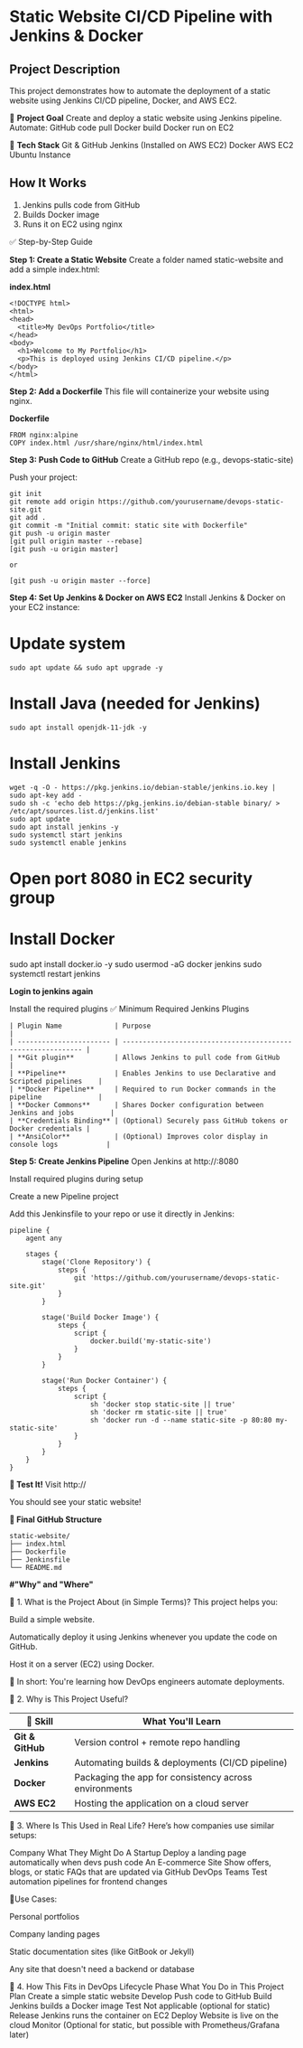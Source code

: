 # Static Website CI/CD Pipeline with Jenkins & Docker

## Project Description
This project demonstrates how to automate the deployment of a static website using Jenkins CI/CD pipeline, Docker, and AWS EC2.

📌 **Project Goal**
Create and deploy a static website using Jenkins pipeline. Automate:
GitHub code pull
Docker build
Docker run on EC2

🧱 **Tech Stack**
Git & GitHub
Jenkins (Installed on AWS EC2)
Docker
AWS EC2 Ubuntu Instance

## How It Works
1. Jenkins pulls code from GitHub
2. Builds Docker image
3. Runs it on EC2 using nginx


✅ Step-by-Step Guide

**Step 1: Create a Static Website**
Create a folder named static-website and add a simple index.html:

**index.html**
```
<!DOCTYPE html>
<html>
<head>
  <title>My DevOps Portfolio</title>
</head>
<body>
  <h1>Welcome to My Portfolio</h1>
  <p>This is deployed using Jenkins CI/CD pipeline.</p>
</body>
</html>
```

**Step 2: Add a Dockerfile**
This file will containerize your website using nginx.

**Dockerfile**

```
FROM nginx:alpine
COPY index.html /usr/share/nginx/html/index.html
```


**Step 3: Push Code to GitHub**
Create a GitHub repo (e.g., devops-static-site)

Push your project:

```
git init
git remote add origin https://github.com/yourusername/devops-static-site.git
git add .
git commit -m "Initial commit: static site with Dockerfile"
git push -u origin master
[git pull origin master --rebase]
[git push -u origin master]

or

[git push -u origin master --force]
```

**Step 4: Set Up Jenkins & Docker on AWS EC2**
Install Jenkins & Docker on your EC2 instance:

# Update system
```
sudo apt update && sudo apt upgrade -y
```

# Install Java (needed for Jenkins)
```
sudo apt install openjdk-11-jdk -y
```

# Install Jenkins

```
wget -q -O - https://pkg.jenkins.io/debian-stable/jenkins.io.key | sudo apt-key add -
sudo sh -c 'echo deb https://pkg.jenkins.io/debian-stable binary/ > /etc/apt/sources.list.d/jenkins.list'
sudo apt update
sudo apt install jenkins -y
sudo systemctl start jenkins
sudo systemctl enable jenkins
```

# Open port 8080 in EC2 security group

# Install Docker
sudo apt install docker.io -y
sudo usermod -aG docker jenkins
sudo systemctl restart jenkins


**Login to jenkins again**

Install the required plugins
✅ Minimum Required Jenkins Plugins

```
| Plugin Name             | Purpose                                                      |
| ----------------------- | ------------------------------------------------------------ |
| **Git plugin**          | Allows Jenkins to pull code from GitHub                      |
| **Pipeline**            | Enables Jenkins to use Declarative and Scripted pipelines    |
| **Docker Pipeline**     | Required to run Docker commands in the pipeline              |
| **Docker Commons**      | Shares Docker configuration between Jenkins and jobs         |
| **Credentials Binding** | (Optional) Securely pass GitHub tokens or Docker credentials |
| **AnsiColor**           | (Optional) Improves color display in console logs            |
```


**Step 5: Create Jenkins Pipeline**
Open Jenkins at http://<your-ec2-public-ip>:8080

Install required plugins during setup

Create a new Pipeline project

Add this Jenkinsfile to your repo or use it directly in Jenkins:

```
pipeline {
    agent any

    stages {
        stage('Clone Repository') {
            steps {
                git 'https://github.com/yourusername/devops-static-site.git'
            }
        }

        stage('Build Docker Image') {
            steps {
                script {
                    docker.build('my-static-site')
                }
            }
        }

        stage('Run Docker Container') {
            steps {
                script {
                    sh 'docker stop static-site || true'
                    sh 'docker rm static-site || true'
                    sh 'docker run -d --name static-site -p 80:80 my-static-site'
                }
            }
        }
    }
}
```

**🧪 Test It!**
Visit http://<your-ec2-public-ip>

You should see your static website!


**📁 Final GitHub Structure**

```
static-website/
├── index.html
├── Dockerfile
├── Jenkinsfile
└── README.md
```


**#"Why" and "Where"**


🎯 1. What is the Project About (in Simple Terms)?
This project helps you:

Build a simple website.

Automatically deploy it using Jenkins whenever you update the code on GitHub.

Host it on a server (EC2) using Docker.

📌 In short: You're learning how DevOps engineers automate deployments.


🧠 2. Why is This Project Useful?

| 🔧 Skill         | What You'll Learn                                     |
| ---------------- | ----------------------------------------------------- |
| **Git & GitHub** | Version control + remote repo handling                |
| **Jenkins**      | Automating builds & deployments (CI/CD pipeline)      |
| **Docker**       | Packaging the app for consistency across environments |
| **AWS EC2**      | Hosting the application on a cloud server             |



🏢 3. Where Is This Used in Real Life?
Here’s how companies use similar setups:

Company	What They Might Do
A Startup	Deploy a landing page automatically when devs push code
An E-commerce Site	Show offers, blogs, or static FAQs that are updated via GitHub
DevOps Teams	Test automation pipelines for frontend changes

📍Use Cases:

Personal portfolios

Company landing pages

Static documentation sites (like GitBook or Jekyll)

Any site that doesn't need a backend or database


📌 4. How This Fits in DevOps Lifecycle
Phase	What You Do in This Project
Plan	Create a simple static website
Develop	Push code to GitHub
Build	Jenkins builds a Docker image
Test	Not applicable (optional for static)
Release	Jenkins runs the container on EC2
Deploy	Website is live on the cloud
Monitor	(Optional for static, but possible with Prometheus/Grafana later)



